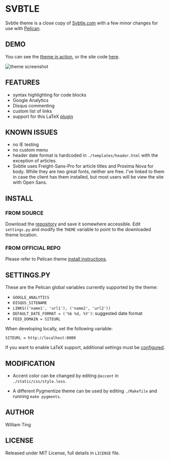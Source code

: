 
# SVBTLE

Svbtle theme is a close copy of [Svbtle.com](http://www.svbtle.com) with
a few minor changes for use with [Pelican](http://pelican.notmyidea.org).

## DEMO

You can see the [theme in
action](http://williamting.com/drafts/this-is-a-theme-testing-post.html), or
the site code [here](https://github.com/wting/williamting.com).

![theme screenshot](https://raw.github.com/wting/pelican-svbtle/master/screenshot.png)

## FEATURES

- syntax highlighting for code blocks
- Google Analytics
- Disqus commenting
- custom list of links
- support for this LaTeX [plugin][latex]

## KNOWN ISSUES

- no IE testing
- no custom menu
- header date format is hardcoded in `./templates/header.html` with the
  exception of articles.
- Svbtle uses Freight-Sans-Pro for article titles and Proxima Nova for body.
  While they are two great fonts, neither are free. I've linked to them in
  case the client has them installed, but most users will be view the site
  with Open Sans.

## INSTALL

### FROM SOURCE

Download the [repository](https://github.com/wting/pelican-svbtle) and save
it somewhere accessible. Edit `settings.py` and modify the `THEME` variable
to point to the downloaded theme location.

### FROM OFFICIAL REPO

Please refer to Pelican theme [install
instructions](http://pelican.notmyidea.org/en/latest/pelican-themes.html).

## SETTINGS.PY

These are the Pelican global variables currently supported by the theme:

- `GOOGLE_ANALYTICS`
- `DISQUS_SITENAME`
- `LINKS(('name1', 'url1'), ('name2', 'url2'))`
- `DEFAULT_DATE_FORMAT = ('%b %d, %Y')`: suggested date format
- `FEED_DOMAIN = SITEURL`

When developing locally, set the following variable:

`SITEURL = http://localhost:8000`

If you want to enable LaTeX support, additional settings must be
[configured][latex].

## MODIFICATION

- Accent color can be changed by editing `@accent` in `./static/css/style.less`.

- A different Pygmentize theme can be used by editing `./Makefile` and
  running `make pygments`.

## AUTHOR

William Ting

## LICENSE

Released under MIT License, full details in `LICENSE` file.

[latex]: https://github.com/barrysteyn/pelican_plugin-latex
